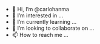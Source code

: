 - 👋 Hi, I’m @carlohanma
- 👀 I’m interested in ...
- 🌱 I’m currently learning ...
- 💞️ I’m looking to collaborate on ...
- 📫 How to reach me ...

<!---
carlohanma/carlohanma is a ✨ special ✨ repository because its `README.md` (this file) appears on your GitHub profile.
You can click the Preview link to take a look at your changes.
--->
